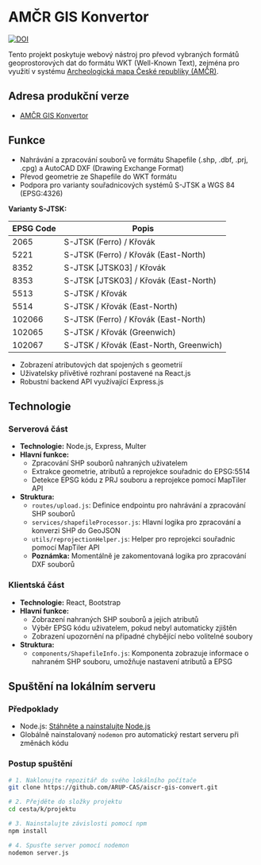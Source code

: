 # AMČR GIS Konvertor
[![DOI](https://zenodo.org/badge/832128788.svg)](https://zenodo.org/doi/10.5281/zenodo.13791113)

Tento projekt poskytuje webový nástroj pro převod vybraných formátů geoprostorových dat do formátu WKT (Well-Known Text), zejména pro využití v systému [Archeologická mapa České republiky (AMČR)](https://amcr-info.aiscr.cz/).

## Adresa produkční verze

- [AMČR GIS Konvertor](https://amcr-convert.aiscr.cz/)

## Funkce

- Nahrávání a zpracování souborů ve formátu Shapefile (.shp, .dbf, .prj, .cpg) a AutoCAD DXF (Drawing Exchange Format)
- Převod geometrie ze Shapefile do WKT formátu
- Podpora pro varianty souřadnicových systémů S-JTSK a WGS 84 (EPSG:4326)
  
**Varianty S-JTSK:**

| EPSG Code | Popis                                   |
|-----------|----------------------------------------|
| 2065      | S-JTSK (Ferro) / Křovák                |
| 5221      | S-JTSK (Ferro) / Křovák (East-North)   |
| 8352      | S-JTSK [JTSK03] / Křovák               |
| 8353      | S-JTSK [JTSK03] / Křovák (East-North)  |
| 5513      | S-JTSK / Křovák                        |
| 5514      | S-JTSK / Křovák (East-North)           |
| 102066    | S-JTSK (Ferro) / Křovák (East-North)   |
| 102065    | S-JTSK / Křovák (Greenwich)            |
| 102067    | S-JTSK / Křovák (East-North, Greenwich)|

- Zobrazení atributových dat spojených s geometrií
- Uživatelsky přívětivé rozhraní postavené na React.js
- Robustní backend API využívající Express.js

## Technologie

### Serverová část
- **Technologie:** Node.js, Express, Multer
- **Hlavní funkce:**
  - Zpracování SHP souborů nahraných uživatelem
  - Extrakce geometrie, atributů a reprojekce souřadnic do EPSG:5514
  - Detekce EPSG kódu z PRJ souboru a reprojekce pomocí MapTiler API
- **Struktura:**
  - `routes/upload.js`: Definice endpointu pro nahrávání a zpracování SHP souborů
  - `services/shapefileProcessor.js`: Hlavní logika pro zpracování a konverzi SHP do GeoJSON
  - `utils/reprojectionHelper.js`: Helper pro reprojekci souřadnic pomocí MapTiler API
  - **Poznámka:** Momentálně je zakomentovaná logika pro zpracování DXF souborů

### Klientská část
- **Technologie:** React, Bootstrap
- **Hlavní funkce:**
  - Zobrazení nahraných SHP souborů a jejich atributů
  - Výběr EPSG kódu uživatelem, pokud nebyl automaticky zjištěn
  - Zobrazení upozornění na případné chybějící nebo volitelné soubory
- **Struktura:**
  - `components/ShapefileInfo.js`: Komponenta zobrazuje informace o nahraném SHP souboru, umožňuje nastavení atributů a EPSG

## Spuštění na lokálním serveru

### Předpoklady
- Node.js: [Stáhněte a nainstalujte Node.js](https://nodejs.org/)
- Globálně nainstalovaný `nodemon` pro automatický restart serveru při změnách kódu

### Postup spuštění

```bash
# 1. Naklonujte repozitář do svého lokálního počítače
git clone https://github.com/ARUP-CAS/aiscr-gis-convert.git

# 2. Přejděte do složky projektu
cd cesta/k/projektu

# 3. Nainstalujte závislosti pomocí npm
npm install

# 4. Spusťte server pomocí nodemon
nodemon server.js
